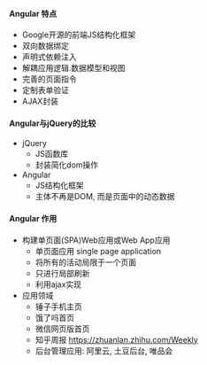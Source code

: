 #### Angular 特点
- Google开源的前端JS结构化框架
- 双向数据绑定
- 声明式依赖注入
- 解耦应用逻辑.数据模型和视图
- 完善的页面指令
- 定制表单验证
- AJAX封装

#### Angular与jQuery的比较
- jQuery
    - JS函数库
    - 封装简化dom操作
- Angular
    - JS结构化框架
    - 主体不再是DOM, 而是页面中的动态数据

#### Angular 作用
- 构建单页面(SPA)Web应用或Web App应用
    -  单页面应用 single page application
    -  将所有的活动局限于一个页面
    -  只进行局部刷新
    -  利用ajax实现
- 应用领域
    -  锤子手机主页
    -  饿了吗首页
    -  微信网页版首页
    -  知乎周报 https://zhuanlan.zhihu.com/Weekly
    -  后台管理应用: 阿里云, 土豆后台, 唯品会